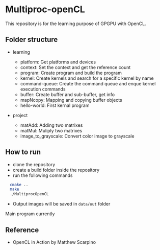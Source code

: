 # Multiproc-openCL
This repository is for the learning purpose of GPGPU with OpenCL.

## Folder structure

- learning
    - platform: Get platforms and devices
    - context: Set the context and get the reference count
    - program: Create program and build the program
    - kernel: Create kernels and search for a specific kernel by name
    - command-queue: Create the command queue and enque kernel execution commands
    - buffer: Create buffer and sub-buffer, get info
    - mapNcopy: Mapping and copying buffer objects
    - hello-world: First kernal program

- project
    - matAdd: Adding two matrixes
    - matMul: Muliply two matrixes
    - image_to_grayscale: Convert color image to grayscale

## How to run

- clone the repository
- create a build folder inside the repository
- run the following commands
```bash
  cmake ..
  make
  ./MultiprocOpenCL
```
- Output images will be saved in `data/out` folder

Main program currently

## Reference

- OpenCL in Action by Matthew Scarpino